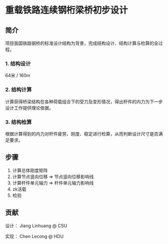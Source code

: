# 重载铁路连续钢桁梁桥初步设计

## 简介
项目我国铁路钢桥的标准设计结构为背景，完成结构设计、结构计算与检算的全过程。
  
### 1. 结构设计
64米 / 160m
  
### 2. 结构计算
计算获得桥梁结构在各种荷载组合下的受力及变形情况，得出杆件的内力为下一步设计工作提供理论依据。
  
### 3. 结构检算
根据计算得到的内力对杆件疲劳、刚度、稳定进行检算，从而判断设计尺寸是否满足要求。

  
## 步骤

1. 计算总体刚度矩阵
2. 计算节点竖向位移 => 节点竖向位移影响线
3. 计算杆件单元轴力 => 杆件单元轴力影响线
4. zk活载
5. 检验

  
## 贡献
设计：  Jiang Linhuang @ CSU  

实现： Chen Lecong @ HDU

